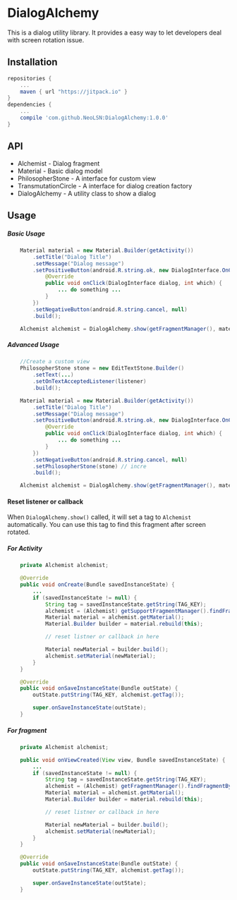 DialogAlchemy
========

This is a dialog utility library. It provides a easy way to let developers deal with screen rotation issue.

Installation
--------
```gradle
repositories {
    ...
    maven { url "https://jitpack.io" }
}
dependencies {
    ...
    compile 'com.github.NeoLSN:DialogAlchemy:1.0.0'
}
```
API
--------
- Alchemist - Dialog fragment
- Material - Basic dialog model
- PhilosopherStone - A interface for custom view
- TransmutationCircle - A interface for dialog creation factory
- DialogAlchemy - A utility class to show a dialog

Usage
--------
##### Basic Usage
```Java
    Material material = new Material.Builder(getActivity())
        .setTitle("Dialog Title")
        .setMessage("Dialog message")
        .setPositiveButton(android.R.string.ok, new DialogInterface.OnClickListener() {
            @Override
            public void onClick(DialogInterface dialog, int which) {
                ... do something ...
            }
        })
        .setNegativeButton(android.R.string.cancel, null)
        .build();

    Alchemist alchemist = DialogAlchemy.show(getFragmentManager(), material);
```

##### Advanced Usage
```Java
    //Create a custom view
    PhilosopherStone stone = new EditTextStone.Builder()
        .setText(...)
        .setOnTextAcceptedListener(listener)
        .build();

    Material material = new Material.Builder(getActivity())
        .setTitle("Dialog Title")
        .setMessage("Dialog message")
        .setPositiveButton(android.R.string.ok, new DialogInterface.OnClickListener() {
            @Override
            public void onClick(DialogInterface dialog, int which) {
                ... do something ...
            }
        })
        .setNegativeButton(android.R.string.cancel, null)
        .setPhilosopherStone(stone) // incre
        .build();

    Alchemist alchemist = DialogAlchemy.show(getFragmentManager(), material);
```

#### Reset listener or callback

When ```DialogAlchemy.show()``` called, it will set a tag to ```Alchemist``` automatically. You can use this tag to find this fragment after screen rotated.

##### For Activity
```Java
    private Alchemist alchemist;

    @Override
    public void onCreate(Bundle savedInstanceState) {
        ...
        if (savedInstanceState != null) {
            String tag = savedInstanceState.getString(TAG_KEY);
            alchemist = (Alchemist) getSupportFragmentManager().findFragmentByTag(tag);
            Material material = alchemist.getMaterial();
            Material.Builder builder = material.rebuild(this);

            // reset listner or callback in here

            Material newMaterial = builder.build();
            alchemist.setMaterial(newMaterial);
        }
    }

    @Override
    public void onSaveInstanceState(Bundle outState) {
        outState.putString(TAG_KEY, alchemist.getTag());

        super.onSaveInstanceState(outState);
    }
```
##### For fragment
```Java
    private Alchemist alchemist;

    public void onViewCreated(View view, Bundle savedInstanceState) {
        ...
        if (savedInstanceState != null) {
            String tag = savedInstanceState.getString(TAG_KEY);
            alchemist = (Alchemist) getFragmentManager().findFragmentByTag(tag);
            Material material = alchemist.getMaterial();
            Material.Builder builder = material.rebuild(this);

            // reset listner or callback in here

            Material newMaterial = builder.build();
            alchemist.setMaterial(newMaterial);
        }
    }

    @Override
    public void onSaveInstanceState(Bundle outState) {
        outState.putString(TAG_KEY, alchemist.getTag());

        super.onSaveInstanceState(outState);
    }
```